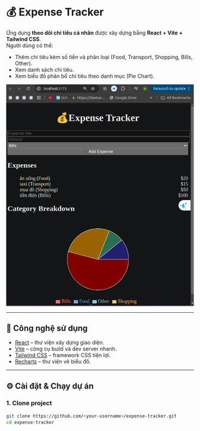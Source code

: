 # 💰 Expense Tracker

Ứng dụng **theo dõi chi tiêu cá nhân** được xây dựng bằng **React + Vite + Tailwind CSS**.  
Người dùng có thể:
- Thêm chi tiêu kèm số tiền và phân loại (Food, Transport, Shopping, Bills, Other).
- Xem danh sách chi tiêu.
- Xem biểu đồ phân bổ chi tiêu theo danh mục (Pie Chart).

![Expense Tracker Screenshot](src/assets/image.png)

---

## 🚀 Công nghệ sử dụng
- [React](https://react.dev/) – thư viện xây dựng giao diện.
- [Vite](https://vitejs.dev/) – công cụ build và dev server nhanh.
- [Tailwind CSS](https://tailwindcss.com/) – framework CSS tiện lợi.
- [Recharts](https://recharts.org/) – thư viện vẽ biểu đồ.

---

## ⚙️ Cài đặt & Chạy dự án

### 1. Clone project
```bash
git clone https://github.com/<your-username>/expense-tracker.git
cd expense-tracker

